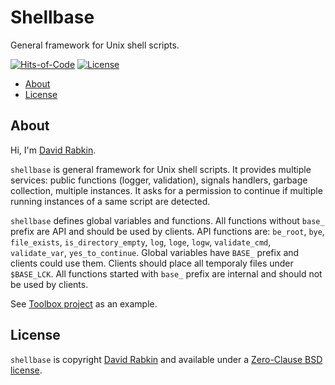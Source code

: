 # Shellbase
General framework for Unix shell scripts.

[![Hits-of-Code](https://hitsofcode.com/github/rdavid/shellbase?branch=master)](https://hitsofcode.com/view/github/rdavid/shellbase?branch=master)
[![License](https://img.shields.io/badge/license-0BSD-green)](https://github.com/rdavid/shellbase/blob/master/LICENSE)

* [About](#about)
* [License](#license)

## About
Hi, I'm [David Rabkin](http://cv.rabkin.co.il).

`shellbase` is general framework for Unix shell scripts. It provides multiple
services: public functions (logger, validation), signals handlers, garbage
collection, multiple instances. It asks for a permission to continue if multiple
running instances of a same script are detected.

`shellbase` defines global variables and functions. All functions without
`base_` prefix are API and should be used by clients. API functions are:
`be_root`, `bye`, `file_exists`, `is_directory_empty`, `log`, `loge`, `logw`,
`validate_cmd`, `validate_var`, `yes_to_continue`. Global variables have
`BASE_` prefix and clients could use them. Clients should place all temporaly
files under `$BASE_LCK`. All functions started with `base_` prefix are internal
and should not be used by clients.

See [Toolbox project](https://github.com/rdavid/toolbox) as an example.

## License
`shellbase` is copyright [David Rabkin](http://cv.rabkin.co.il) and available
under a [Zero-Clause BSD license](https://github.com/rdavid/shellbase/blob/master/LICENSE).
